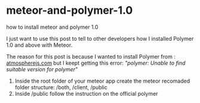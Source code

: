 # meteor-and-polymer-1.0
how to install meteor and polymer 1.0

I just want to use this post to tell to other developers how I installed Polymer 1.0 and above with Meteor.

The reason for this post is because I wanted to install Polymer from : [atmospherejs.com](https://atmospherejs.com/packages/polymer) 
but I keept getting this error: _"polymer: Unable to find suitable version for polymer"_

1. Inside the root folder of your meteor app create the meteor recomaded folder structure: /both, /client, /public
2. Inside /public follow the instruction on the official polymer

